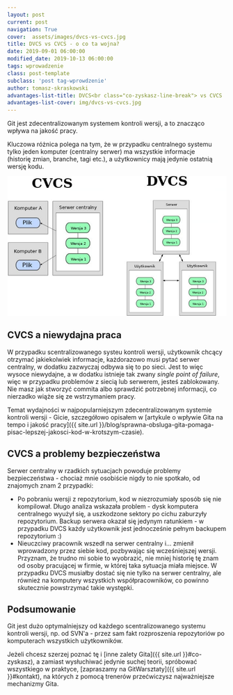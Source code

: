 ```yaml
---
layout: post
current: post
navigation: True
cover:  assets/images/dvcs-vs-cvcs.jpg
title: DVCS vs CVCS - o co ta wojna?
date: 2019-09-01 06:00:00
modified_date: 2019-10-13 06:00:00
tags: wprowadzenie
class: post-template
subclass: 'post tag-wprowdzenie'
author: tomasz-skraskowski
advantages-list-title: DVCS<br class="co-zyskasz-line-break"> vs CVCS
advantages-list-cover: img/dvcs-vs-cvcs.jpg
---
```


Git jest zdecentralizowanym systemem kontroli wersji, a to znacząco wpływa na jakość pracy.

Kluczowa różnica polega na tym, że w przypadku centralnego systemu tylko jeden komputer (centralny serwer) ma 
wszystkie informacje (historię zmian, branche, tagi etc.), a użytkownicy mają jedynie ostatnią wersję kodu.

![CVCS vs DVCS](/assets/images/dvcs-vs-cvcs-diagram.jpg "Diagram porównujący DVCS do CVCS")

## CVCS a niewydajna praca
W przypadku scentralizowanego systeu kontroli wersji, użytkownik chcący otrzymać jakiekolwiek informacje, każdorazowo musi pytać serwer centralny, w dodatku zazwyczaj odbywa się to po sieci.
Jest to więc wysoce niewydajne, a w dodatku istnieje tak zwany _single point of failure_, więc w przypadku problemów z siecią lub serwerem, jesteś zablokowany.
Nie masz jak stworzyć commita albo sprawdzić potrzebnej informacji, co nierzadko wiąże się ze wstrzymaniem pracy.

Temat wydajności w najpopularniejszym zdecentralizowanym systemie kontroli wersji - Gicie, szczegółowo opisałem w [artykule o wpływie Gita na tempo i jakość pracy]({{ site.url }}/blog/sprawna-obsluga-gita-pomaga-pisac-lepszej-jakosci-kod-w-krotszym-czasie).

## CVCS a problemy bezpieczeństwa
Serwer centralny w rzadkich sytuacjach powoduje problemy bezpieczeństwa - chociaż mnie osobiście nigdy to nie spotkało, od znajomych znam 2 przypadki:
- Po pobraniu wersji z repozytorium, kod w niezrozumiały sposób się nie kompilował. Długo analiza wskazała problem - dysk komputera centralnego wyużył się, a uszkodzone sektory po cichu zaburzyły repozytorium. Backup serwera okazał się jedynym ratunkiem - w przypadku DVCS każdy użytkownik jest jednocześnie pełnym backupem repozytorium :)
- Nieuczciwy pracownik wszedł na serwer centralny i... zmienił wprowadzony przez siebie kod, pozbywając się wcześniejszej wersji. Przyznam, że trudno mi sobie to wyobrazić, nie mniej historię tę znam od osoby pracującej w firmie, w której taka sytuacja miała miejsce. W przypadku DVCS musiałby dostać się nie tylko na serwer centralny, ale również na komputery wszystkich współpracowników, co powinno skutecznie powstrzymać takie występki.

## Podsumowanie
Git jest dużo optymalniejszy od każdego scentralizowanego systemu kontroli wersji, np. od SVN'a - przez sam fakt rozproszenia repozytoriów po komputerach wszystkich użytkowników.

Jeżeli chcesz szerzej poznać tę i [inne zalety Gita]({{ site.url }}#co-zyskasz), a zamiast wysłuchiwać jedynie suchej teorii, spróbować wszystkiego w praktyce, [zapraszamy na GitWarsztaty]({{ site.url }}#kontakt), na których z pomocą trenerów przećwiczysz najważniejsze mechanizmy Gita.
